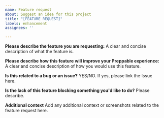 ```yaml
---
name: Feature request
about: Suggest an idea for this project
title: "[FEATURE REQUEST]"
labels: enhancement
assignees: ''

---
```


**Please describe the feature you are requesting:**
A clear and concise description of what the feature is.

**Please describe how this feature will improve your Preppable experience:**
A clear and concise description of how you would use this feature.

**Is this related to a bug or an issue?**
YES/NO. If yes, please link the Issue here.

**Is the lack of this feature blocking something you'd like to do?**
Please describe.

**Additional context**
Add any additional context or screenshots related to the feature request here.

